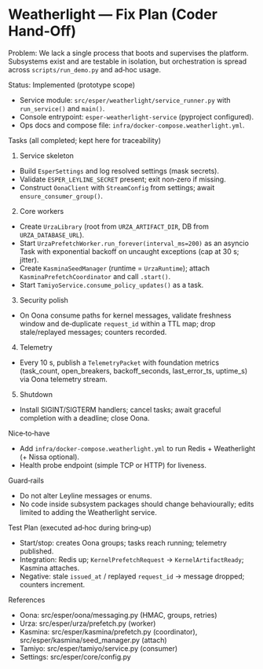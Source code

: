# Weatherlight — Fix Plan (Coder Hand‑Off)

Problem: We lack a single process that boots and supervises the platform. Subsystems exist and are testable in isolation, but orchestration is spread across `scripts/run_demo.py` and ad‑hoc usage.

Status: Implemented (prototype scope)
- Service module: `src/esper/weatherlight/service_runner.py` with `run_service()` and `main()`.
- Console entrypoint: `esper-weatherlight-service` (pyproject configured).
- Ops docs and compose file: `infra/docker-compose.weatherlight.yml`.

Tasks (all completed; kept here for traceability)
1) Service skeleton
- Build `EsperSettings` and log resolved settings (mask secrets).
- Validate `ESPER_LEYLINE_SECRET` present; exit non‑zero if missing.
- Construct `OonaClient` with `StreamConfig` from settings; await `ensure_consumer_group()`.

2) Core workers
- Create `UrzaLibrary` (root from `URZA_ARTIFACT_DIR`, DB from `URZA_DATABASE_URL`).
- Start `UrzaPrefetchWorker.run_forever(interval_ms=200)` as an asyncio Task with exponential backoff on uncaught exceptions (cap at 30 s; jitter).
- Create `KasminaSeedManager` (runtime = `UrzaRuntime`); attach `KasminaPrefetchCoordinator` and call `.start()`.
- Start `TamiyoService.consume_policy_updates()` as a task.

3) Security polish
- On Oona consume paths for kernel messages, validate freshness window and de‑duplicate `request_id` within a TTL map; drop stale/replayed messages; counters recorded.

4) Telemetry
- Every 10 s, publish a `TelemetryPacket` with foundation metrics (task_count, open_breakers, backoff_seconds, last_error_ts, uptime_s) via Oona telemetry stream.

5) Shutdown
- Install SIGINT/SIGTERM handlers; cancel tasks; await graceful completion with a deadline; close Oona.

Nice‑to‑have
- Add `infra/docker-compose.weatherlight.yml` to run Redis + Weatherlight (+ Nissa optional).
- Health probe endpoint (simple TCP or HTTP) for liveness.

Guard‑rails
- Do not alter Leyline messages or enums.
- No code inside subsystem packages should change behaviourally; edits limited to adding the Weatherlight service.

Test Plan (executed ad‑hoc during bring‑up)
- Start/stop: creates Oona groups; tasks reach running; telemetry published.
- Integration: Redis up; `KernelPrefetchRequest` → `KernelArtifactReady`; Kasmina attaches.
- Negative: stale `issued_at` / replayed `request_id` → message dropped; counters increment.

References
- Oona: src/esper/oona/messaging.py (HMAC, groups, retries)
- Urza: src/esper/urza/prefetch.py (worker)
- Kasmina: src/esper/kasmina/prefetch.py (coordinator), src/esper/kasmina/seed_manager.py (attach)
- Tamiyo: src/esper/tamiyo/service.py (consumer)
- Settings: src/esper/core/config.py
